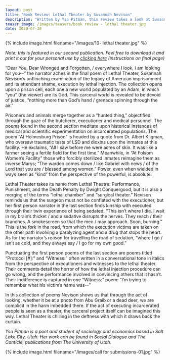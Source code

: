 ```yaml
---
layout: post
title: "Book Review: Lethal Theater by Susannah Nevison"
description: "Written by Ysa Pitman, this review takes a look at Susannah Nevison’s unflinching examination of the legacy of American imprisonment and its attendant shame, execution by lethal injection."
teaser_image: /images/teasers/book review - lethal theater.jpg
date: 2020-07-30
---
```


{% include image.html
  filename="/images/10- lethal theater.jpg"
%}

*Note: this is featured in our second publication. Feel free to download it and print it out for your personal use by [clicking here](https://www.dropbox.com/s/7vk9sz4es8khd2s/Decarcerate%20Utah%20Issue%202%20-%20Spring%202020.pdf?dl=0) (instructions on final page)*

“Dear You, Dear Wronged and Forgotten, / everywhere I look, I am looking for you--” the narrator aches in the final poem of Lethal Theater, Susannah Nevison’s unflinching examination of the legacy of American imprisonment and its attendant shame, execution by lethal injection. The collection opens upon a prison cell, each one a new world populated by an Adam, in which “you” (the viewer) are its God. This carceral world is revealed to be devoid of justice, “nothing more than God’s hand / grenade spinning through the air.” 

Prisoners and animals merge together as a “hunted thing,” objectified through the gaze of the butcherer, executioner and medical personnel. The poems found in the second section meditate upon historical instances of medical and scientific experimentation on incarcerated populations. The poem “At Holmesburg Prison” is headed by a quote from Dr. Albert Kligman, who oversaw traumatic tests of LSD and dioxins upon the inmates at this facility. He exclaims, “All I saw before me were acres of skin. It was like a farmer seeing a fertile field for the first time.” Meanwhile, in “At Folsom Women’s Facility” those who forcibly sterilized inmates reimagine them as inverse Marys; “The warden comes down / like Gabriel with news / of the Lord that you are / blessed among women.” Power, even when wielded in ways seen as “kind” from the perspective of the powerful, is absolute. 

Lethal Theater takes its name from Lethal Theatre: Performance, Punishment, and the Death Penalty by Dwight Conquergood, but it is also a merging of the terms “lethal chamber” and “surgical theater.” Nevison reminds us that the surgeon must not be conflated with the executioner, but her first person narrator in the last section finds kinship with executed through their twin experience of being sedated: “This isn’t where I die. I wait in my brain’s thicket / and a sedative disrupts the nerves. They reach / their branches. A smokescreen so that the men / may approach. Soon, burning.” This is the fork in the road, from which the execution victims are taken on the other path involving a paralyzing agent and a drug that stops the heart. As for the narrator’s reason for travelling the road of sedation, “where I go / isn’t as cold, and they always say / I go for my own good.” 

Punctuating the first person poems of the last section are poems titled “Protocol [#]:” and “Witness:” often written in a conversational tone in italics from the perspective of executioners and witnesses to the lethal theater. Their comments detail the horror of how the lethal injection procedure can go wrong, and the performance involved in convincing others that it hasn’t. Their indifference is captured in one “Witness:” poem: “I’m trying to remember what his victim’s name was--”

In this collection of poems Nevison shows us that through the act of looking, whether it be at a photo from Abu Graib or a dead deer, we are complicit in the harm imbedded there. If the act of executing incarcerated people is seen as a theater, the carceral project itself can be imagined this way. Lethal Theater is chilling in the deftness with which it draws back the curtain. 


*Ysa Pitman is a poet and student of sociology and economics based in Salt Lake City, Utah. Her work can be found in Social Dialogue and The Canticle, publications from The University of Utah.*

{% include image.html
  filename="/images/call for submissions-01.jpg"
%}
